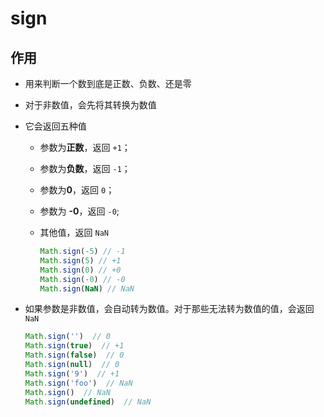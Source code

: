 # sign

## 作用

+ 用来判断一个数到底是正数、负数、还是零

+ 对于非数值，会先将其转换为数值

+ 它会返回五种值

  - 参数为**正数**，返回 `+1`；

  - 参数为**负数**，返回 `-1`；

  - 参数为**0**，返回 `0`；

  - 参数为 **-0**，返回 `-0`;

  - 其他值，返回 `NaN`

    ```js
    Math.sign(-5) // -1
    Math.sign(5) // +1
    Math.sign(0) // +0
    Math.sign(-0) // -0
    Math.sign(NaN) // NaN
    ```

+ 如果参数是非数值，会自动转为数值。对于那些无法转为数值的值，会返回 `NaN`

    ```js
    Math.sign('')  // 0
    Math.sign(true)  // +1
    Math.sign(false)  // 0
    Math.sign(null)  // 0
    Math.sign('9')  // +1
    Math.sign('foo')  // NaN
    Math.sign()  // NaN
    Math.sign(undefined)  // NaN
    ```
